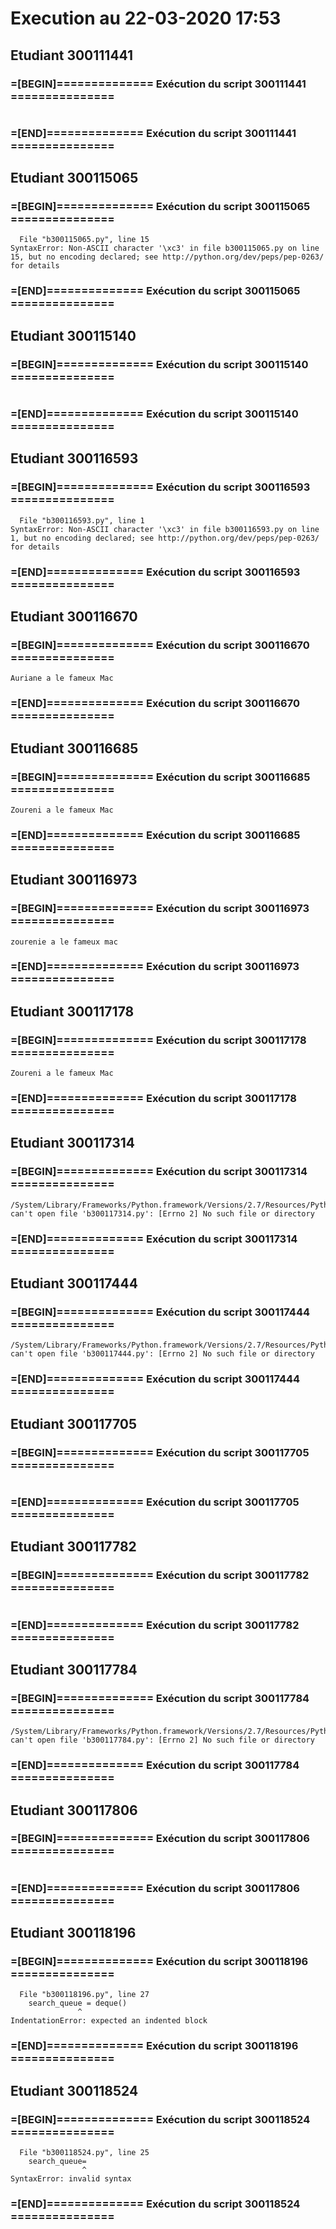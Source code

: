 # Execution au 22-03-2020 17:53

## Etudiant 300111441 
###  =[BEGIN]============== Exécution du script 300111441 =============== 
```
```
###  =[END]============== Exécution du script 300111441 =============== 

## Etudiant 300115065 
###  =[BEGIN]============== Exécution du script 300115065 =============== 
```
  File "b300115065.py", line 15
SyntaxError: Non-ASCII character '\xc3' in file b300115065.py on line 15, but no encoding declared; see http://python.org/dev/peps/pep-0263/ for details
```
###  =[END]============== Exécution du script 300115065 =============== 

## Etudiant 300115140 
###  =[BEGIN]============== Exécution du script 300115140 =============== 
```
```
###  =[END]============== Exécution du script 300115140 =============== 

## Etudiant 300116593 
###  =[BEGIN]============== Exécution du script 300116593 =============== 
```
  File "b300116593.py", line 1
SyntaxError: Non-ASCII character '\xc3' in file b300116593.py on line 1, but no encoding declared; see http://python.org/dev/peps/pep-0263/ for details
```
###  =[END]============== Exécution du script 300116593 =============== 

## Etudiant 300116670 
###  =[BEGIN]============== Exécution du script 300116670 =============== 
```
Auriane a le fameux Mac
```
###  =[END]============== Exécution du script 300116670 =============== 

## Etudiant 300116685 
###  =[BEGIN]============== Exécution du script 300116685 =============== 
```
Zoureni a le fameux Mac
```
###  =[END]============== Exécution du script 300116685 =============== 

## Etudiant 300116973 
###  =[BEGIN]============== Exécution du script 300116973 =============== 
```
zourenie a le fameux mac
```
###  =[END]============== Exécution du script 300116973 =============== 

## Etudiant 300117178 
###  =[BEGIN]============== Exécution du script 300117178 =============== 
```
Zoureni a le fameux Mac
```
###  =[END]============== Exécution du script 300117178 =============== 

## Etudiant 300117314 
###  =[BEGIN]============== Exécution du script 300117314 =============== 
```
/System/Library/Frameworks/Python.framework/Versions/2.7/Resources/Python.app/Contents/MacOS/Python: can't open file 'b300117314.py': [Errno 2] No such file or directory
```
###  =[END]============== Exécution du script 300117314 =============== 

## Etudiant 300117444 
###  =[BEGIN]============== Exécution du script 300117444 =============== 
```
/System/Library/Frameworks/Python.framework/Versions/2.7/Resources/Python.app/Contents/MacOS/Python: can't open file 'b300117444.py': [Errno 2] No such file or directory
```
###  =[END]============== Exécution du script 300117444 =============== 

## Etudiant 300117705 
###  =[BEGIN]============== Exécution du script 300117705 =============== 
```
```
###  =[END]============== Exécution du script 300117705 =============== 

## Etudiant 300117782 
###  =[BEGIN]============== Exécution du script 300117782 =============== 
```
```
###  =[END]============== Exécution du script 300117782 =============== 

## Etudiant 300117784 
###  =[BEGIN]============== Exécution du script 300117784 =============== 
```
/System/Library/Frameworks/Python.framework/Versions/2.7/Resources/Python.app/Contents/MacOS/Python: can't open file 'b300117784.py': [Errno 2] No such file or directory
```
###  =[END]============== Exécution du script 300117784 =============== 

## Etudiant 300117806 
###  =[BEGIN]============== Exécution du script 300117806 =============== 
```
```
###  =[END]============== Exécution du script 300117806 =============== 

## Etudiant 300118196 
###  =[BEGIN]============== Exécution du script 300118196 =============== 
```
  File "b300118196.py", line 27
    search_queue = deque()
               ^
IndentationError: expected an indented block
```
###  =[END]============== Exécution du script 300118196 =============== 

## Etudiant 300118524 
###  =[BEGIN]============== Exécution du script 300118524 =============== 
```
  File "b300118524.py", line 25
    search_queue=
                ^
SyntaxError: invalid syntax
```
###  =[END]============== Exécution du script 300118524 =============== 
